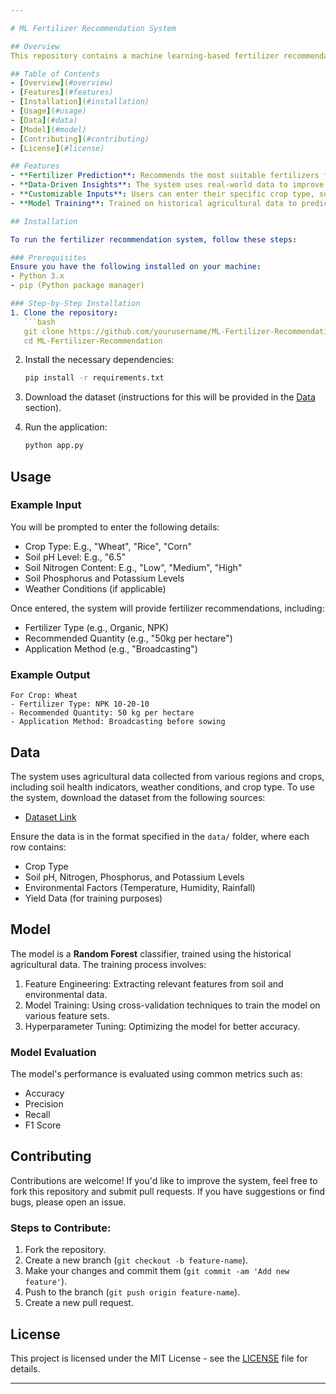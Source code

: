 ```yaml
---

# ML Fertilizer Recommendation System

## Overview
This repository contains a machine learning-based fertilizer recommendation system that provides optimal fertilizer suggestions for different crops based on soil conditions, environmental factors, and crop type. The model uses historical agricultural data to predict the best fertilizer types, quantities, and application methods for improving crop yield.

## Table of Contents
- [Overview](#overview)
- [Features](#features)
- [Installation](#installation)
- [Usage](#usage)
- [Data](#data)
- [Model](#model)
- [Contributing](#contributing)
- [License](#license)

## Features
- **Fertilizer Prediction**: Recommends the most suitable fertilizers for a specific crop based on soil quality and environmental factors.
- **Data-Driven Insights**: The system uses real-world data to improve recommendations, ensuring accuracy and reliability.
- **Customizable Inputs**: Users can enter their specific crop type, soil properties, and location to receive personalized fertilizer advice.
- **Model Training**: Trained on historical agricultural data to predict the best fertilizer formulas.

## Installation

To run the fertilizer recommendation system, follow these steps:

### Prerequisites
Ensure you have the following installed on your machine:
- Python 3.x
- pip (Python package manager)

### Step-by-Step Installation
1. Clone the repository:
   ```bash
   git clone https://github.com/yourusername/ML-Fertilizer-Recommendation.git
   cd ML-Fertilizer-Recommendation
   ```

2. Install the necessary dependencies:
   ```bash
   pip install -r requirements.txt
   ```

3. Download the dataset (instructions for this will be provided in the [Data](#data) section).

4. Run the application:
   ```bash
   python app.py
   ```

## Usage

### Example Input
You will be prompted to enter the following details:
- Crop Type: E.g., "Wheat", "Rice", "Corn"
- Soil pH Level: E.g., "6.5"
- Soil Nitrogen Content: E.g., "Low", "Medium", "High"
- Soil Phosphorus and Potassium Levels
- Weather Conditions (if applicable)

Once entered, the system will provide fertilizer recommendations, including:
- Fertilizer Type (e.g., Organic, NPK)
- Recommended Quantity (e.g., "50kg per hectare")
- Application Method (e.g., "Broadcasting")

### Example Output
```
For Crop: Wheat
- Fertilizer Type: NPK 10-20-10
- Recommended Quantity: 50 kg per hectare
- Application Method: Broadcasting before sowing
```

## Data
The system uses agricultural data collected from various regions and crops, including soil health indicators, weather conditions, and crop type. To use the system, download the dataset from the following sources:

- [Dataset Link](https://example.com/dataset)

Ensure the data is in the format specified in the `data/` folder, where each row contains:
- Crop Type
- Soil pH, Nitrogen, Phosphorus, and Potassium Levels
- Environmental Factors (Temperature, Humidity, Rainfall)
- Yield Data (for training purposes)

## Model

The model is a **Random Forest** classifier, trained using the historical agricultural data. The training process involves:
1. Feature Engineering: Extracting relevant features from soil and environmental data.
2. Model Training: Using cross-validation techniques to train the model on various feature sets.
3. Hyperparameter Tuning: Optimizing the model for better accuracy.

### Model Evaluation
The model's performance is evaluated using common metrics such as:
- Accuracy
- Precision
- Recall
- F1 Score

## Contributing

Contributions are welcome! If you'd like to improve the system, feel free to fork this repository and submit pull requests. If you have suggestions or find bugs, please open an issue.

### Steps to Contribute:
1. Fork the repository.
2. Create a new branch (`git checkout -b feature-name`).
3. Make your changes and commit them (`git commit -am 'Add new feature'`).
4. Push to the branch (`git push origin feature-name`).
5. Create a new pull request.

## License

This project is licensed under the MIT License - see the [LICENSE](LICENSE) file for details.

---
```


